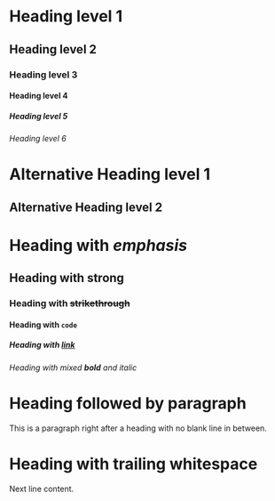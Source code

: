 # Heading level 1

<!--
TEST REASONING:
Notice how alternative heading syntax (using === or ---) is converted to # syntax.
This is an acceptable transformation as it maintains the heading level while
standardizing on a single heading syntax. Also notice that emphasis markers in headings
are normalized to use underscores for italics, consistent with the rest of the document.
-->

## Heading level 2

### Heading level 3

#### Heading level 4

##### Heading level 5

###### Heading level 6

Alternative Heading level 1
===========================

Alternative Heading level 2
--------------------------

# Heading with *emphasis*

## Heading with **strong**

### Heading with ~~strikethrough~~

#### Heading with `code`

##### Heading with [link](https://example.com)

###### Heading with mixed **bold** and *italic*

# Heading followed by paragraph
This is a paragraph right after a heading with no blank line in between.

# Heading with trailing whitespace   
Next line content.